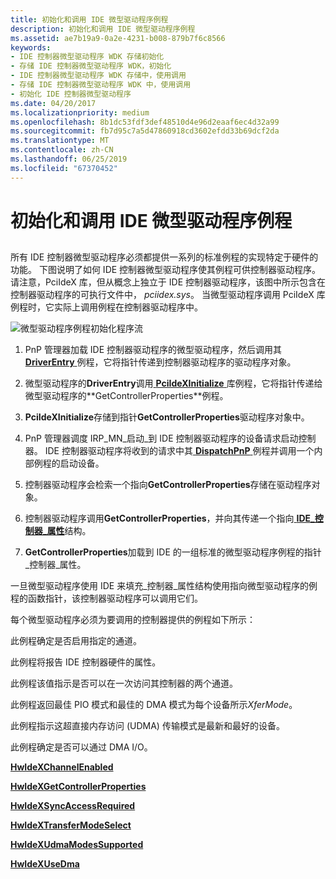 ```yaml
---
title: 初始化和调用 IDE 微型驱动程序例程
description: 初始化和调用 IDE 微型驱动程序例程
ms.assetid: ae7b19a9-0a2e-4231-b008-879b7f6c8566
keywords:
- IDE 控制器微型驱动程序 WDK 存储初始化
- 存储 IDE 控制器微型驱动程序 WDK，初始化
- IDE 控制器微型驱动程序 WDK 存储中，使用调用
- 存储 IDE 控制器微型驱动程序 WDK 中，使用调用
- 初始化 IDE 控制器微型驱动程序
ms.date: 04/20/2017
ms.localizationpriority: medium
ms.openlocfilehash: 8b1dc53fdf3def48510d4e96d2eaaf6ec4d32a99
ms.sourcegitcommit: fb7d95c7a5d47860918cd3602efdd33b69dcf2da
ms.translationtype: MT
ms.contentlocale: zh-CN
ms.lasthandoff: 06/25/2019
ms.locfileid: "67370452"
---
```

# <a name="initializing-and-calling-ide-minidriver-routines"></a>初始化和调用 IDE 微型驱动程序例程


## <span id="ddk_initializing_and_calling_ide_minidriver_routines_kr"></span><span id="DDK_INITIALIZING_AND_CALLING_IDE_MINIDRIVER_ROUTINES_KR"></span>


所有 IDE 控制器微型驱动程序必须都提供一系列的标准例程的实现特定于硬件的功能。 下图说明了如何 IDE 控制器微型驱动程序使其例程可供控制器驱动程序。 请注意，PciIdeX 库，但从概念上独立于 IDE 控制器驱动程序，该图中所示包含在控制器驱动程序的可执行文件中， *pciidex.sys*。 当微型驱动程序调用 PciIdeX 库例程时，它实际上调用例程在控制器驱动程序中。

![微型驱动程序例程初始化程序流](images/idecallbacks.png)

1.  PnP 管理器加载 IDE 控制器驱动程序的微型驱动程序，然后调用其[ **DriverEntry** ](https://docs.microsoft.com/windows-hardware/drivers/ddi/content/wdm/nc-wdm-driver_initialize)例程，它将指针传递到控制器驱动程序的驱动程序对象。

2.  微型驱动程序的**DriverEntry**调用[ **PciIdeXInitialize** ](https://docs.microsoft.com/previous-versions/windows/hardware/drivers/ff563788(v=vs.85))库例程，它将指针传递给微型驱动程序的**GetControllerProperties**例程。

3.  **PciIdeXInitialize**存储到指针**GetControllerProperties**驱动程序对象中。

4.  PnP 管理器调度 IRP\_MN\_启动\_到 IDE 控制器驱动程序的设备请求启动控制器。 IDE 控制器驱动程序将收到的请求中其[ **DispatchPnP** ](https://docs.microsoft.com/windows-hardware/drivers/ddi/content/wdm/nc-wdm-driver_dispatch)例程并调用一个内部例程的启动设备。

5.  控制器驱动程序会检索一个指向**GetControllerProperties**存储在驱动程序对象。

6.  控制器驱动程序调用**GetControllerProperties**，并向其传递一个指向[ **IDE\_控制器\_属性**](https://docs.microsoft.com/previous-versions/windows/hardware/drivers/ff559076(v=vs.85))结构。

7.  **GetControllerProperties**加载到 IDE 的一组标准的微型驱动程序例程的指针\_控制器\_属性。

一旦微型驱动程序使用 IDE 来填充\_控制器\_属性结构使用指向微型驱动程序的例程的函数指针，该控制器驱动程序可以调用它们。

每个微型驱动程序必须为要调用的控制器提供的例程如下所示：

此例程确定是否启用指定的通道。

此例程将报告 IDE 控制器硬件的属性。

此例程该值指示是否可以在一次访问其控制器的两个通道。

此例程返回最佳 PIO 模式和最佳的 DMA 模式为每个设备所示*XferMode*。

此例程指示这超直接内存访问 (UDMA) 传输模式是最新和最好的设备。

此例程确定是否可以通过 DMA I/O。

[**HwIdeXChannelEnabled**](https://docs.microsoft.com/previous-versions/windows/hardware/drivers/ff557252(v=vs.85))

[**HwIdeXGetControllerProperties**](https://docs.microsoft.com/previous-versions/windows/hardware/drivers/ff557254(v=vs.85))

[**HwIdeXSyncAccessRequired**](https://docs.microsoft.com/previous-versions/windows/hardware/drivers/ff557256(v=vs.85))

[**HwIdeXTransferModeSelect**](https://docs.microsoft.com/previous-versions/windows/hardware/drivers/ff557260(v=vs.85))

[**HwIdeXUdmaModesSupported**](https://docs.microsoft.com/previous-versions/windows/hardware/drivers/ff557264(v=vs.85))

[**HwIdeXUseDma**](https://docs.microsoft.com/previous-versions/windows/hardware/drivers/ff557266(v=vs.85))

 

 




